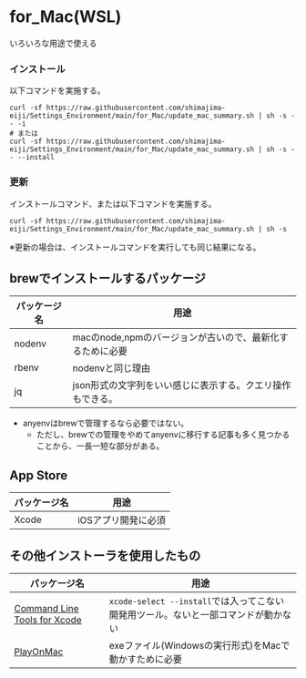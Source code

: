 # for_Mac(WSL)
いろいろな用途で使える

### インストール
以下コマンドを実施する。
```
curl -sf https://raw.githubusercontent.com/shimajima-eiji/Settings_Environment/main/for_Mac/update_mac_summary.sh | sh -s -- -i
# または
curl -sf https://raw.githubusercontent.com/shimajima-eiji/Settings_Environment/main/for_Mac/update_mac_summary.sh | sh -s -- --install
```

### 更新
インストールコマンド、または以下コマンドを実施する。
```
curl -sf https://raw.githubusercontent.com/shimajima-eiji/Settings_Environment/main/for_Mac/update_mac_summary.sh | sh -s
```

※更新の場合は、インストールコマンドを実行しても同じ結果になる。

## brewでインストールするパッケージ
|パッケージ名|用途|
|---|---|
|nodenv|macのnode,npmのバージョンが古いので、最新化するために必要|
|rbenv|nodenvと同じ理由|
|jq|json形式の文字列をいい感じに表示する。クエリ操作もできる。|

- anyenvはbrewで管理するなら必要ではない。
  - ただし、brewでの管理をやめてanyenvに移行する記事も多く見つかることから、一長一短な部分がある。

## App Store
|パッケージ名|用途|
|---|---|
|Xcode|iOSアプリ開発に必須|

## その他インストーラを使用したもの
|パッケージ名|用途|
|---|---|
|[Command Line Tools for Xcode](https://developer.apple.com/download/all/?q=for%20Xcode)|`xcode-select --install`では入ってこない開発用ツール。ないと一部コマンドが動かない|
|[PlayOnMac](https://www.playonmac.com)|exeファイル(Windowsの実行形式)をMacで動かすために必要|
